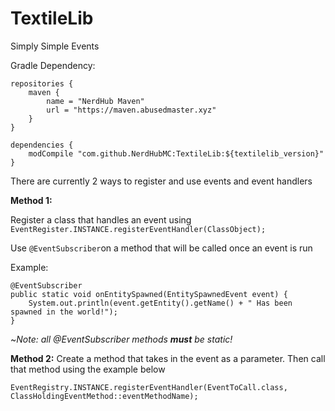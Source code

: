 # TextileLib

Simply Simple Events

Gradle Dependency:

```
repositories {
    maven {
        name = "NerdHub Maven"
        url = "https://maven.abusedmaster.xyz"
    }
}

dependencies {
    modCompile "com.github.NerdHubMC:TextileLib:${textilelib_version}"
}
```

There are currently 2 ways to register and use events and event handlers

**Method 1:**

Register a class that handles an event using
`EventRegister.INSTANCE.registerEventHandler(ClassObject);`

Use `@EventSubscriber`on a method that will be called once an event is run

Example:
```
@EventSubscriber
public static void onEntitySpawned(EntitySpawnedEvent event) {
	System.out.println(event.getEntity().getName() + " Has been spawned in the world!");
}
```
~*Note: all @EventSubscriber methods **must** be static!*

**Method 2:**
Create a method that takes in the event as a parameter. Then call that method using the example below

```
EventRegistry.INSTANCE.registerEventHandler(EventToCall.class, ClassHoldingEventMethod::eventMethodName);
```